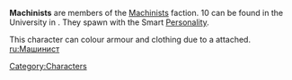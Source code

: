 **Machinists** are members of the [Machinists](Machinists.md "wikilink")
faction. 10 can be found in the University in [](World's_End.md). They spawn with the Smart
[Personality](Personality.md "wikilink").

This character can colour armour and clothing due to a [](Colour_Scheme.md) attached.
[ru:Машинист](ru:Машинист "wikilink")

[Category:Characters](Category:Characters "wikilink")